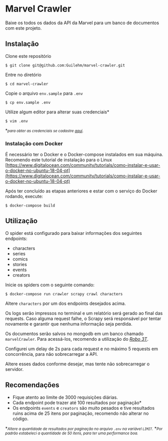 # Marvel Crawler

Baixe os todos os dados da API da Marvel para um banco de documentos com este projeto.



## Instalação

Clone este repositório

    $ git clone git@github.com:Guilehm/marvel-crawler.git

Entre no diretório

    $ cd marvel-crawler
    
Copie o arquivo `env.sample` para `.env`

    $ cp env.sample .env
    
Utilize algum editor para alterar suas credenciais*

    $ vim .env
    
*<small>*para obter as credenciais se cadastre [aqui](https://developer.marvel.com/account).*</small>
    
### Instalação com Docker

É necessário ter o Docker e o Docker-compose instalados em sua máquina.
Recomendo este tutorial de instalação para o Linux [https://www.digitalocean.com/community/tutorials/como-instalar-e-usar-o-docker-no-ubuntu-18-04-pt](https://www.digitalocean.com/community/tutorials/como-instalar-e-usar-o-docker-no-ubuntu-18-04-pt)

Após ter concluído as etapas anteriores e estar com o serviço do Docker rodando, execute:

    $ docker-compose build

## Utilização

O spider está configurado para baixar informações dos seguintes endpoints:
- characters
- series
- comics
- stories
- events
- creators

Inicie os spiders com o seguinte comando:

    $ docker-compose run crawler scrapy crawl characters

Altere `characters` por um dos endpoints desejados acima.

Os logs serão impressos no terminal e um relatório será gerado ao final das requests.
Caso alguma request falhe, o Scrapy será responsável por tentar novamente e garantir que nenhuma informação seja perdida.

Os documentos serão salvos no mongodb em um banco chamado `marvelCrawler`.
Para acessá-los, recomendo a utilização do *[Robo 3T](https://robomongo.org/download)*. 

Configurei um delay de 2s para cada request e no máximo 5 requests em concorrência, para não sobrecarregar a API.

Altere esses dados conforme desejar, mas tente não sobrecarregar o servidor.


## Recomendações

- Fique atento ao limite de 3000 requisições diárias.
- Cada endpoint pode trazer até 100 resultados por paginação*
- Os endpoints `events` e `creators` são muito pesados e tive resultados ruins acima de 25 itens por paginação, recomendo não alterar no código.

*<small>*Altere a quantidade de resultados por paginação no arquivo `.env` na variável `LIMIT`.*</small>
*<small>*Por padrão estabeleci a quantidade de 50 itens, para ter uma performance boa.*</small>
